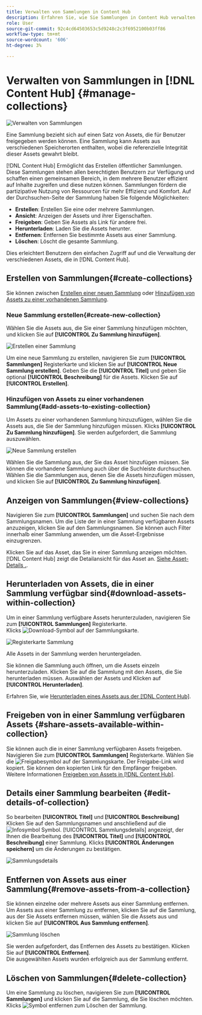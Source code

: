```yaml
---
title: Verwalten von Sammlungen in Content Hub
description: Erfahren Sie, wie Sie Sammlungen in Content Hub verwalten
role: User
source-git-commit: 92c4cd64503653c5d9248c2c3f6952100b03ff86
workflow-type: tm+mt
source-wordcount: '606'
ht-degree: 3%

---
```


# Verwalten von Sammlungen in [!DNL Content Hub] {#manage-collections}

<!-- ![Manage collections](assets/manage-collections.jpg) -->
![Verwalten von Sammlungen](assets/manage-collection.png)

Eine Sammlung bezieht sich auf einen Satz von Assets, die für Benutzer freigegeben werden können. Eine Sammlung kann Assets aus verschiedenen Speicherorten enthalten, wobei die referenzielle Integrität dieser Assets gewahrt bleibt.

[!DNL Content Hub] Ermöglicht das Erstellen öffentlicher Sammlungen. Diese Sammlungen stehen allen berechtigten Benutzern zur Verfügung und schaffen einen gemeinsamen Bereich, in dem mehrere Benutzer effizient auf Inhalte zugreifen und diese nutzen können. Sammlungen fördern die partizipative Nutzung von Ressourcen für mehr Effizienz und Komfort. Auf der Durchsuchen-Seite der Sammlung haben Sie folgende Möglichkeiten:

* **Erstellen**: Erstellen Sie eine oder mehrere Sammlungen.
* **Ansicht**: Anzeigen der Assets und ihrer Eigenschaften.
* **Freigeben**: Geben Sie Assets als Link für andere frei.
* **Herunterladen**: Laden Sie die Assets herunter.
* **Entfernen**: Entfernen Sie bestimmte Assets aus einer Sammlung.
* **Löschen**: Löscht die gesamte Sammlung.

Dies erleichtert Benutzern den einfachen Zugriff auf und die Verwaltung der verschiedenen Assets, die in [!DNL Content Hub].

## Erstellen von Sammlungen{#create-collections}

Sie können zwischen [Erstellen einer neuen Sammlung](#create-new-collection) oder [Hinzufügen von Assets zu einer vorhandenen Sammlung](#add-assets-to-existing-collection).

### Neue Sammlung erstellen{#create-new-collection}

Wählen Sie die Assets aus, die Sie einer Sammlung hinzufügen möchten, und klicken Sie auf **[!UICONTROL Zu Sammlung hinzufügen]**.

![Erstellen einer Sammlung](assets/add-assets-collection.jpg)

Um eine neue Sammlung zu erstellen, navigieren Sie zum **[!UICONTROL Sammlungen]** Registerkarte und klicken Sie auf **[!UICONTROL Neue Sammlung erstellen]**. Geben Sie die **[!UICONTROL Titel]** und geben Sie optional **[!UICONTROL Beschreibung]** für die Assets. Klicken Sie auf **[!UICONTROL Erstellen]**.

### Hinzufügen von Assets zu einer vorhandenen Sammlung{#add-assets-to-existing-collection}

Um Assets zu einer vorhandenen Sammlung hinzuzufügen, wählen Sie die Assets aus, die Sie der Sammlung hinzufügen müssen. Klicks **[!UICONTROL Zu Sammlung hinzufügen]**. Sie werden aufgefordert, die Sammlung auszuwählen.

![Neue Sammlung erstellen](assets/create-add-collection.jpg)

Wählen Sie die Sammlung aus, der Sie das Asset hinzufügen müssen. Sie können die vorhandene Sammlung auch über die Suchleiste durchsuchen. <br>Wählen Sie die Sammlungen aus, denen Sie die Assets hinzufügen müssen, und klicken Sie auf **[!UICONTROL Zu Sammlung hinzufügen]**.

## Anzeigen von Sammlungen{#view-collections}

Navigieren Sie zum **[!UICONTROL Sammlungen]** und suchen Sie nach dem Sammlungsnamen. Um die Liste der in einer Sammlung verfügbaren Assets anzuzeigen, klicken Sie auf den Sammlungsnamen. Sie können auch Filter innerhalb einer Sammlung anwenden, um die Asset-Ergebnisse einzugrenzen.

Klicken Sie auf das Asset, das Sie in einer Sammlung anzeigen möchten. [!DNL Content Hub] zeigt die Detailansicht für das Asset an. [Siehe Asset-Details .](asset-properties-content-hub.md).

<!--
![Asset details](assets/view-collection.jpg)

* **A**: Details and metadata of the asset 
* **B**: Zoom In or Zoom Out the asset 
* **C**: Reset Zoom view 
* **D**: View the previous or next asset 
* **E**: Download the asset 
* **F**: Open the asset in Adobe Express 
* **G**: Hide the metadata of the asset 
* **H**: Share the asset as a link 
-->

## Herunterladen von Assets, die in einer Sammlung verfügbar sind{#download-assets-within-collection}

Um in einer Sammlung verfügbare Assets herunterzuladen, navigieren Sie zum **[!UICONTROL Sammlungen]** Registerkarte.\
Klicks ![Download-Symbol](assets/download-icon.svg) auf der Sammlungskarte.

![Registerkarte Sammlung](assets/download-collection.jpg)

Alle Assets in der Sammlung werden heruntergeladen.

Sie können die Sammlung auch öffnen, um die Assets einzeln herunterzuladen. Klicken Sie auf die Sammlung mit den Assets, die Sie herunterladen müssen. Auswählen der Assets und Klicken auf **[!UICONTROL Herunterladen]**.

Erfahren Sie, wie [Herunterladen eines Assets aus der [!DNL Content Hub]](download-assets-content-hub.md).

## Freigeben von in einer Sammlung verfügbaren Assets {#share-assets-available-within-collection}

Sie können auch die in einer Sammlung verfügbaren Assets freigeben. Navigieren Sie zum **[!UICONTROL Sammlungen]** Registerkarte. Wählen Sie die ![Freigabesymbol](assets/share.svg) auf der Sammlungskarte. Der Freigabe-Link wird kopiert. Sie können den kopierten Link für den Empfänger freigeben. Weitere Informationen [Freigeben von Assets in [!DNL Content Hub]](share-assets-content-hub.md).

## Details einer Sammlung bearbeiten {#edit-details-of-collection}

So bearbeiten **[!UICONTROL Titel]** und **[!UICONTROL Beschreibung]** Klicken Sie auf den Sammlungsnamen und anschließend auf die ![Infosymbol](assets/info-icon.svg) Symbol. [!UICONTROL Sammlungsdetails] angezeigt, der Ihnen die Bearbeitung des **[!UICONTROL Titel]** und **[!UICONTROL Beschreibung]** einer Sammlung. Klicks **[!UICONTROL Änderungen speichern]** um die Änderungen zu bestätigen.

![Sammlungsdetails](assets/collection-details.png)

## Entfernen von Assets aus einer Sammlung{#remove-assets-from-a-collection}

Sie können einzelne oder mehrere Assets aus einer Sammlung entfernen. Um Assets aus einer Sammlung zu entfernen, klicken Sie auf die Sammlung, aus der Sie Assets entfernen müssen, wählen Sie die Assets aus und klicken Sie auf **[!UICONTROL Aus Sammlung entfernen]**.

![Sammlung löschen](assets/remove-collection-new.jpg)

Sie werden aufgefordert, das Entfernen des Assets zu bestätigen. Klicken Sie auf **[!UICONTROL Entfernen]**.\
Die ausgewählten Assets wurden erfolgreich aus der Sammlung entfernt.

## Löschen von Sammlungen{#delete-collection}

Um eine Sammlung zu löschen, navigieren Sie zum **[!UICONTROL Sammlungen]** und klicken Sie auf die Sammlung, die Sie löschen möchten. Klicks ![Symbol entfernen](assets/remove-icon.svg) zum Löschen der Sammlung.

